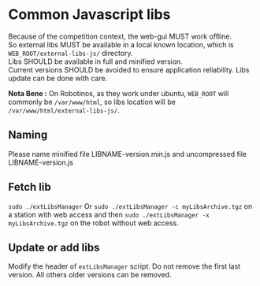 # Common Javascript libs
Because of the competition context, the web-gui MUST work offline.  
So external libs MUST be available in a local known location, which is `WEB_ROOT/external-libs-js/` directory.  
Libs SHOULD be available in full and minified version.  
Current versions SHOULD be avoided to ensure application reliability. Libs update can be done with care.

**Nota Bene :**
On Robotinos, as they work under ubuntu, `WEB_ROOT` will commonly be `/var/www/html`, so libs location will be 
`/var/www/html/external-libs-js/`.

## Naming
Please name minified file LIBNAME-version.min.js and uncompressed file LIBNAME-version.js

## Fetch lib
`sudo ./extLibsManager`
Or `sudo ./extLibsManager -c myLibsArchive.tgz` on a station with web access 
and then `sudo ./extLibsManager -x myLibsArchive.tgz` on the robot without web access.

## Update or add libs
Modify the header of `extLibsManager` script.
Do not remove the first last version. All others older versions can be removed.